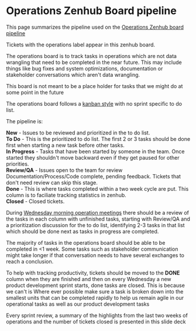 # Operations Zenhub Board pipeline

This page summarizes the pipeline used on the [Operations Zenhub board pipeline](https://app.zenhub.com/workspaces/operations-5fa2d8f2df78bb000f7fb2b5/board?repos=232300832,261790554) 

Tickets with the operations label appear in this zenhub board.   

The operations board is to track tasks in operations which are not data wrangling that need to be completed in the near future. This may include things like bug fixes and system optimizations, documentation or stakeholder conversations which aren't data wrangling.  

This board is not meant to be a place holder for tasks that we might do at some point in the future

The operations board follows a [kanban style](https://en.wikipedia.org/wiki/Kanban_(development)) with no sprint specific to do list.  

The pipeline is:

**New** - Issues to be reviewed and prioritized in the to do list.   
**To Do** - This is the prioritized to do list. The first 2 or 3 tasks should be done first when starting a new task before other tasks.   
**In Progress** - Tasks that have been started by someone in the team. Once started they shouldn't move backward even if they get paused for other priorities.   
**Review/QA** - Issues open to the team for review Documentation/Process/Code complete, pending feedback. Tickets that don't need review can skip this stage.   
**Done** - This is where tasks completed within a two week cycle are put. This column is to faciliate tracking statistics in zenhub.   
**Closed** - Closed tickets.   

During [Wednesday morning operation meetings](https://www.google.com/url?q=https://docs.google.com/document/d/1O2nCBtnFY-AWh_1_s188xLTyvaZpwbUUp3Pvs_aV_jc/edit?ts%3D5f1816b8%23&sa=D&source=calendar&ust=1607435802282000&usg=AOvVaw0uFk9fs3hHHBusLGQwFE_u) there should be a review of the tasks in each column with unfinished tasks, starting with Review/QA and a prioritization discussion for the to do list, identifying 2-3 tasks in that list which should be done next as tasks in progress are completed.

The majority of tasks in the operations board should be able to be completed in <1 week. Some tasks such as stakeholder communication might take longer if that conversation needs to have several exchanges to reach a conclusion.

To help with tracking productivity, tickets should be moved to the **DONE** column when they are finished and then on every Wednesday a new product development sprint starts, done tasks are closed. This is because we can't is
Where ever possible make sure a task is broken down into the smallest units that can be completed rapidly to help us remain agile in our operational tasks as well as our product development tasks

Every sprint review, a summary of the highlights from the last two weeks of operations and the number of tickets closed is presented in this slide deck
